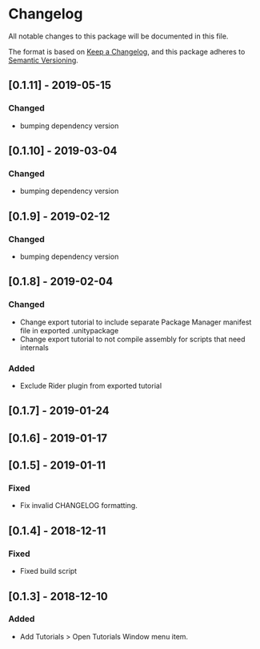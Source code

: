# Changelog
All notable changes to this package will be documented in this file.

The format is based on [Keep a Changelog](https://keepachangelog.com/en/1.0.0/),
and this package adheres to [Semantic Versioning](https://semver.org/spec/v2.0.0.html).

## [0.1.11] - 2019-05-15
### Changed
 - bumping dependency version

## [0.1.10] - 2019-03-04
### Changed
 - bumping dependency version

## [0.1.9] - 2019-02-12
### Changed
 - bumping dependency version

## [0.1.8] - 2019-02-04
### Changed
- Change export tutorial to include separate Package Manager manifest file in exported .unitypackage
- Change export tutorial to not compile assembly for scripts that need internals

### Added
- Exclude Rider plugin from exported tutorial

## [0.1.7] - 2019-01-24

## [0.1.6] - 2019-01-17

## [0.1.5] - 2019-01-11
### Fixed
- Fix invalid CHANGELOG formatting.

## [0.1.4] - 2018-12-11
### Fixed
 - Fixed build script

## [0.1.3] - 2018-12-10
### Added
- Add Tutorials > Open Tutorials Window menu item.
